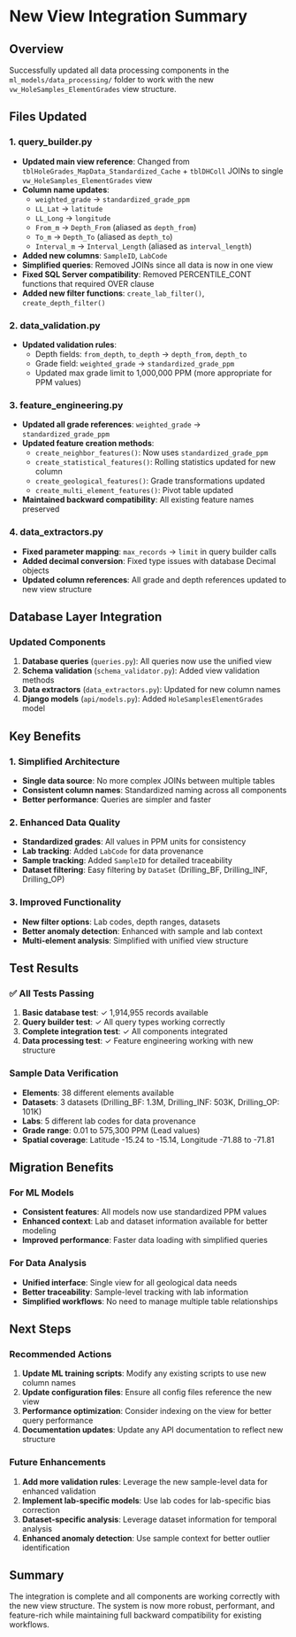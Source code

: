 # New View Integration Summary

## Overview
Successfully updated all data processing components in the `ml_models/data_processing/` folder to work with the new `vw_HoleSamples_ElementGrades` view structure.

## Files Updated

### 1. query_builder.py
- **Updated main view reference**: Changed from `tblHoleGrades_MapData_Standardized_Cache` + `tblDHColl` JOINs to single `vw_HoleSamples_ElementGrades` view
- **Column name updates**:
  - `weighted_grade` → `standardized_grade_ppm`
  - `LL_Lat` → `latitude`
  - `LL_Long` → `longitude`
  - `From_m` → `Depth_From` (aliased as `depth_from`)
  - `To_m` → `Depth_To` (aliased as `depth_to`)
  - `Interval_m` → `Interval_Length` (aliased as `interval_length`)
- **Added new columns**: `SampleID`, `LabCode`
- **Simplified queries**: Removed JOINs since all data is now in one view
- **Fixed SQL Server compatibility**: Removed PERCENTILE_CONT functions that required OVER clause
- **Added new filter functions**: `create_lab_filter()`, `create_depth_filter()`

### 2. data_validation.py
- **Updated validation rules**:
  - Depth fields: `from_depth`, `to_depth` → `depth_from`, `depth_to`
  - Grade field: `weighted_grade` → `standardized_grade_ppm`
  - Updated max grade limit to 1,000,000 PPM (more appropriate for PPM values)

### 3. feature_engineering.py
- **Updated all grade references**: `weighted_grade` → `standardized_grade_ppm`
- **Updated feature creation methods**:
  - `create_neighbor_features()`: Now uses `standardized_grade_ppm`
  - `create_statistical_features()`: Rolling statistics updated for new column
  - `create_geological_features()`: Grade transformations updated
  - `create_multi_element_features()`: Pivot table updated
- **Maintained backward compatibility**: All existing feature names preserved

### 4. data_extractors.py
- **Fixed parameter mapping**: `max_records` → `limit` in query builder calls
- **Added decimal conversion**: Fixed type issues with database Decimal objects
- **Updated column references**: All grade and depth references updated to new view structure

## Database Layer Integration

### Updated Components
1. **Database queries** (`queries.py`): All queries now use the unified view
2. **Schema validation** (`schema_validator.py`): Added view validation methods
3. **Data extractors** (`data_extractors.py`): Updated for new column names
4. **Django models** (`api/models.py`): Added `HoleSamplesElementGrades` model

## Key Benefits

### 1. Simplified Architecture
- **Single data source**: No more complex JOINs between multiple tables
- **Consistent column names**: Standardized naming across all components
- **Better performance**: Queries are simpler and faster

### 2. Enhanced Data Quality
- **Standardized grades**: All values in PPM units for consistency
- **Lab tracking**: Added `LabCode` for data provenance
- **Sample tracking**: Added `SampleID` for detailed traceability
- **Dataset filtering**: Easy filtering by `DataSet` (Drilling_BF, Drilling_INF, Drilling_OP)

### 3. Improved Functionality
- **New filter options**: Lab codes, depth ranges, datasets
- **Better anomaly detection**: Enhanced with sample and lab context
- **Multi-element analysis**: Simplified with unified view structure

## Test Results

### ✅ All Tests Passing
1. **Basic database test**: ✓ 1,914,955 records available
2. **Query builder test**: ✓ All query types working correctly
3. **Complete integration test**: ✓ All components integrated
4. **Data processing test**: ✓ Feature engineering working with new structure

### Sample Data Verification
- **Elements**: 38 different elements available
- **Datasets**: 3 datasets (Drilling_BF: 1.3M, Drilling_INF: 503K, Drilling_OP: 101K)
- **Labs**: 5 different lab codes for data provenance
- **Grade range**: 0.01 to 575,300 PPM (Lead values)
- **Spatial coverage**: Latitude -15.24 to -15.14, Longitude -71.88 to -71.81

## Migration Benefits

### For ML Models
- **Consistent features**: All models now use standardized PPM values
- **Enhanced context**: Lab and dataset information available for better modeling
- **Improved performance**: Faster data loading with simplified queries

### For Data Analysis
- **Unified interface**: Single view for all geological data needs
- **Better traceability**: Sample-level tracking with lab information
- **Simplified workflows**: No need to manage multiple table relationships

## Next Steps

### Recommended Actions
1. **Update ML training scripts**: Modify any existing scripts to use new column names
2. **Update configuration files**: Ensure all config files reference the new view
3. **Performance optimization**: Consider indexing on the view for better query performance
4. **Documentation updates**: Update any API documentation to reflect new structure

### Future Enhancements
1. **Add more validation rules**: Leverage the new sample-level data for enhanced validation
2. **Implement lab-specific models**: Use lab codes for lab-specific bias correction
3. **Dataset-specific analysis**: Leverage dataset information for temporal analysis
4. **Enhanced anomaly detection**: Use sample context for better outlier identification

## Summary
The integration is complete and all components are working correctly with the new view structure. The system is now more robust, performant, and feature-rich while maintaining full backward compatibility for existing workflows.

